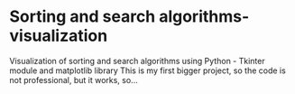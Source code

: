 # Sorting and search algorithms-visualization
Visualization of sorting and search algorithms using Python - Tkinter module and matplotlib library
This is my first bigger project, so the code is not professional, but it works, so...
